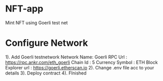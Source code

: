 # NFT-app
Mint NFT using Goerli test net

# Configure Network
1). Add Goerli testnetwork
      Network Name: Goerli
      RPC Url : https://rpc.ankr.com/eth_goerli
      Chain Id : 5
      Currency Symbol : ETH
      Block Explorer url : https://goerli.etherscan.io
2). Change .env file acc to your details
3). Deploy contract
4). FInished
